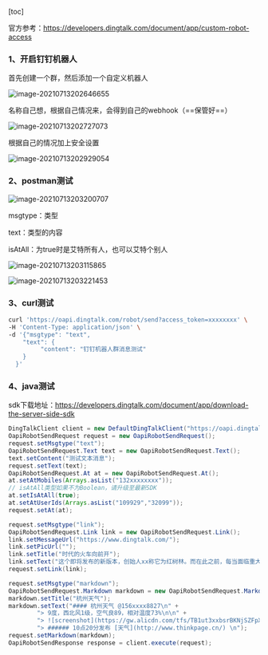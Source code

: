 [toc]

官方参考：https://developers.dingtalk.com/document/app/custom-robot-access

### 1、开启钉钉机器人

首先创建一个群，然后添加一个自定义机器人

![image-20210713202646655](https://file-ykq.oss-cn-shanghai.aliyuncs.com/img/20210713202646.png)

名称自己想，根据自己情况来，会得到自己的webhook（==保管好==）

![image-20210713202727073](https://file-ykq.oss-cn-shanghai.aliyuncs.com/img/20210713202727.png)

根据自己的情况加上安全设置

![image-20210713202929054](https://file-ykq.oss-cn-shanghai.aliyuncs.com/img/20210713202929.png)

### 2、postman测试

![image-20210713203200707](https://file-ykq.oss-cn-shanghai.aliyuncs.com/img/20210713203200.png)

msgtype：类型

text：类型的内容

isAtAll：为true时是艾特所有人，也可以艾特个别人

![image-20210713203115865](https://file-ykq.oss-cn-shanghai.aliyuncs.com/img/20210713203115.png)

![image-20210713203221453](https://file-ykq.oss-cn-shanghai.aliyuncs.com/img/20210713203221.png)

### 3、curl测试

```sh
curl 'https://oapi.dingtalk.com/robot/send?access_token=xxxxxxxx' \
-H 'Content-Type: application/json' \
-d '{"msgtype": "text", 
    "text": {
         "content": "钉钉机器人群消息测试"
    }
  }'
```

### 4、java测试

sdk下载地址：https://developers.dingtalk.com/document/app/download-the-server-side-sdk

```java
DingTalkClient client = new DefaultDingTalkClient("https://oapi.dingtalk.com/robot/send?access_token=566cc69da782ec******");
OapiRobotSendRequest request = new OapiRobotSendRequest();
request.setMsgtype("text");
OapiRobotSendRequest.Text text = new OapiRobotSendRequest.Text();
text.setContent("测试文本消息");
request.setText(text);
OapiRobotSendRequest.At at = new OapiRobotSendRequest.At();
at.setAtMobiles(Arrays.asList("132xxxxxxxx"));
// isAtAll类型如果不为Boolean，请升级至最新SDK
at.setIsAtAll(true);
at.setAtUserIds(Arrays.asList("109929","32099"));
request.setAt(at);

request.setMsgtype("link");
OapiRobotSendRequest.Link link = new OapiRobotSendRequest.Link();
link.setMessageUrl("https://www.dingtalk.com/");
link.setPicUrl("");
link.setTitle("时代的火车向前开");
link.setText("这个即将发布的新版本，创始人xx称它为红树林。而在此之前，每当面临重大升级，产品经理们都会取一个应景的代号，这一次，为什么是红树林");
request.setLink(link);

request.setMsgtype("markdown");
OapiRobotSendRequest.Markdown markdown = new OapiRobotSendRequest.Markdown();
markdown.setTitle("杭州天气");
markdown.setText("#### 杭州天气 @156xxxx8827\n" +
        "> 9度，西北风1级，空气良89，相对温度73%\n\n" +
        "> ![screenshot](https://gw.alicdn.com/tfs/TB1ut3xxbsrBKNjSZFpXXcXhFXa-846-786.png)\n"  +
        "> ###### 10点20分发布 [天气](http://www.thinkpage.cn/) \n");
request.setMarkdown(markdown);
OapiRobotSendResponse response = client.execute(request);
```







